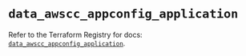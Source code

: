 # `data_awscc_appconfig_application`

Refer to the Terraform Registry for docs: [`data_awscc_appconfig_application`](https://registry.terraform.io/providers/hashicorp/awscc/0.70.0/docs/data-sources/appconfig_application).
